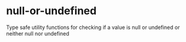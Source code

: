 # null-or-undefined
Type safe utility functions for checking if a value is null or undefined or neither null nor undefined
